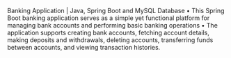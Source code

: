 Banking Application | Java, Spring Boot and MySQL Database
•	This Spring Boot banking application serves as a simple yet functional platform for managing bank accounts and performing basic banking operations
•	The application supports creating bank accounts, fetching account details, making deposits and withdrawals, deleting accounts, transferring funds between accounts, and viewing transaction histories.
